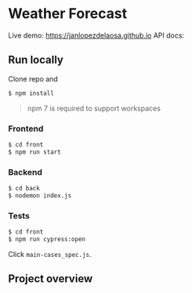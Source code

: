 # Weather Forecast

Live demo: https://janlopezdelaosa.github.io
API docs:

## Run locally

Clone repo and

```sh
$ npm install
```

> npm 7 is required to support workspaces

### Frontend

```sh
$ cd front
$ npm run start
```

### Backend

```sh
$ cd back
$ nodemon index.js
```

### Tests

```sh
$ cd front
$ npm run cypress:open
```

Click `main-cases_spec.js`.

## Project overview
